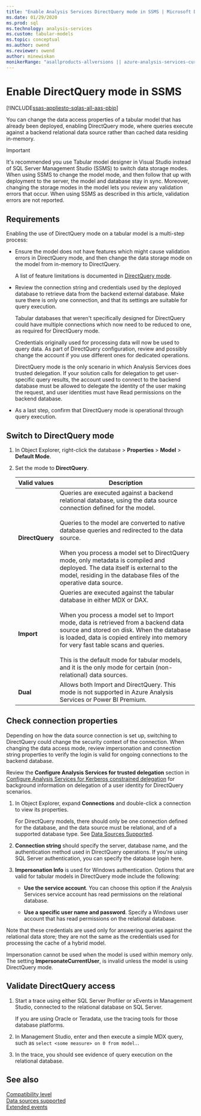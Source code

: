 ```yaml
---
title: "Enable Analysis Services DirectQuery mode in SSMS | Microsoft Docs"
ms.date: 01/29/2020
ms.prod: sql
ms.technology: analysis-services
ms.custom: tabular-models
ms.topic: conceptual
ms.author: owend
ms.reviewer: owend
author: minewiskan
monikerRange: "asallproducts-allversions || azure-analysis-services-current || power-bi-premium-current || >= sql-analysis-services-2016"
---
```

# Enable DirectQuery mode in SSMS

[!INCLUDE[ssas-appliesto-sqlas-all-aas-pbip](../includes/ssas-appliesto-sqlas-all-aas-pbip.md)]

You can  change the data access properties of a tabular model that has already been deployed, enabling DirectQuery mode, where queries execute against a backend relational data source rather than cached data residing in-memory.  
  
> [!IMPORTANT]  
> It's recommended you use Tabular model designer in Visual Studio instead of SQL Server Management Studio (SSMS) to switch data storage modes. When using SSMS to change the model mode, and then follow that up with deployment to the server,  the model and database stay in sync. Moreover, changing the storage modes in the model lets you review any validation errors that occur. When using SSMS as described in this article, validation errors are not reported.  
  
## Requirements  

 Enabling the use of DirectQuery mode on a tabular model is a multi-step process:  
  
- Ensure the model does not have features which might cause validation errors in DirectQuery mode, and then change the data storage mode on the model from in-memory to DirectQuery.  
  
     A list of feature limitations is documented in [DirectQuery mode](../../analysis-services/tabular-models/directquery-mode-ssas-tabular.md).  
  
- Review the connection string and credentials used by the deployed database to retrieve data from the backend external database. Make sure there is only one connection, and that its settings are suitable for query execution.  
  
     Tabular databases that weren't specifically designed for DirectQuery could have multiple connections which now need to be reduced to one, as required for DirectQuery mode.  
  
     Credentials originally used for processing data will now be used  to query data. As part of DirectQuery configuration, review and possibly change the account if you use different ones for dedicated operations.  
  
     DirectQuery mode is the only scenario in which Analysis Services does trusted delegation. If your solution calls for delegation to get user-specific query results, the account used to connect to the backend database must be allowed to delegate the identity of the user making the request, and user identities must have Read permissions on the backend database.  
  
- As a last step, confirm that DirectQuery mode is operational through query execution.  

## Switch to DirectQuery mode 
  
1. In Object Explorer, right-click the database > **Properties** > **Model** > **Default Mode**.  
  
2. Set the mode to **DirectQuery**.  
  
    |**Valid values**|**Description**|  
    |-|-|  
    |**DirectQuery**|Queries are executed against a backend relational database, using the data source connection defined for the model.<br /><br /> Queries to the model are converted to native database queries and redirected to the data source.<br /><br /> When you process a model set to DirectQuery mode, only metadata is compiled and deployed. The data itself is external to the model, residing in the database files of the operative data source.|  
    |**Import**|Queries are executed against the tabular database in either MDX or DAX.<br /><br /> When you process a model set to Import mode,  data is retrieved from a backend data source and stored on disk. When the database is loaded, data is copied entirely into memory for very fast table scans and queries.<br /><br /> This is the default mode for tabular models, and it is the only mode for certain (non-relational) data sources.|  
    | **Dual** | Allows both Import and DirectQuery. This mode is not supported in Azure Analysis Services or Power BI Premium. |

## Check connection properties  

 Depending on how the data source connection is set up, switching to DirectQuery could change the security context of the connection. When changing the data access mode, review impersonation and connection string properties to verify the login is valid for ongoing connections to the backend database.  
  
 Review the **Configure Analysis Services for trusted delegation** section in [Configure Analysis Services for Kerberos constrained delegation](../../analysis-services/instances/configure-analysis-services-for-kerberos-constrained-delegation.md) for background information on delegation of a user identity for DirectQuery scenarios.  
  
1. In Object Explorer, expand **Connections** and double-click a connection to view its properties.  
  
     For DirectQuery models, there should only be one connection defined for the database, and the data source must be relational, and of a supported database type. See [Data Sources Supported](../../analysis-services/tabular-models/data-sources-supported-ssas-tabular.md).  
  
2. **Connection string** should specify the server, database name, and the authentication method used in DirectQuery operations. If you're using SQL Server authentication, you can specify the database login here.  
  
3. **Impersonation Info** is used for Windows authentication. Options that are valid for tabular models in DirectQuery mode include the following:  
  
    - **Use the service account**. You can choose this option if the Analysis Services service account has read permissions on the relational database.  
  
    - **Use a specific user name and password**. Specify a Windows user account that has read permissions on the relational database.  
  
 Note that these credentials are used only for answering queries against the relational data store; they are not the same as the credentials used for processing the cache of a hybrid model.  
  
 Impersonation cannot be used when the model is used within memory only. The setting **ImpersonateCurrentUser**, is invalid unless the model is using DirectQuery mode.  
  
## Validate DirectQuery access  
  
1. Start a trace using either SQL Server Profiler or xEvents in Management Studio, connected to the relational database on SQL Server.  
  
     If you are using Oracle or Teradata, use the tracing tools for those database platforms.  
  
2. In Management Studio, enter and then execute a simple MDX query, such as `select <some measure> on 0 from model.`.  
  
3. In the trace, you should see evidence of query execution on the relational database.  
  
## See also  

 [Compatibility level](../../analysis-services/tabular-models/compatibility-level-for-tabular-models-in-analysis-services.md)   
 [Data sources supported](../../analysis-services/tabular-models/data-sources-supported-ssas-tabular.md)   
 [Extended events](/sql/relational-databases/extended-events/extended-events)   

  
  
